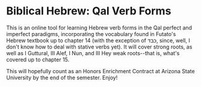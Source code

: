 # Biblical Hebrew: Qal Verb Forms

This is an online tool for learning Hebrew verb forms in the Qal perfect and imperfect paradigms, incorporating the vocabulary found in Futato's Hebrew textbook up to chapter 14 (with the exception of כבד, since, well, I don't know how to deal with stative verbs yet). It will cover strong roots, as well as I Guttural, III Alef, I Nun, and III Hey weak roots--that is, what's covered up to chapter 15.

This will hopefully count as an Honors Enrichment Contract at Arizona State University by the end of the semester. Enjoy!